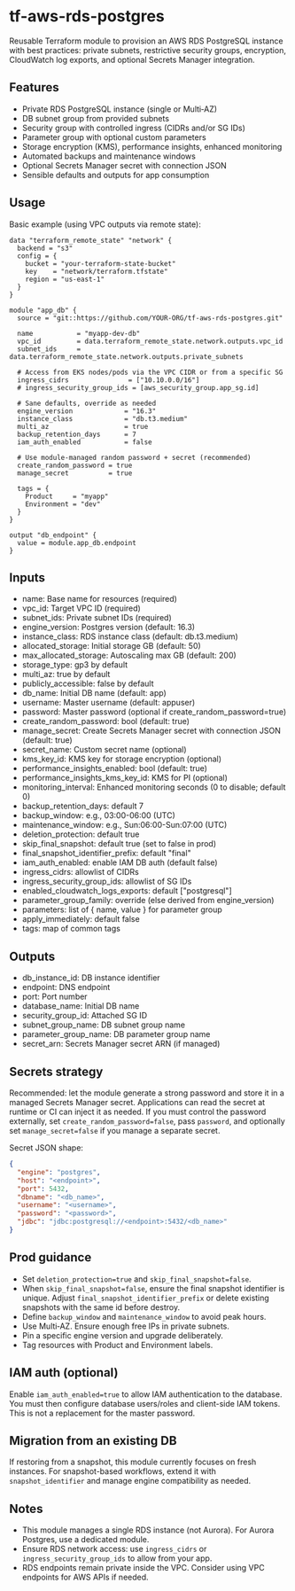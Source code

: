 # tf-aws-rds-postgres

Reusable Terraform module to provision an AWS RDS PostgreSQL instance with best practices: private subnets, restrictive security groups, encryption, CloudWatch log exports, and optional Secrets Manager integration.

## Features

- Private RDS PostgreSQL instance (single or Multi‑AZ)
- DB subnet group from provided subnets
- Security group with controlled ingress (CIDRs and/or SG IDs)
- Parameter group with optional custom parameters
- Storage encryption (KMS), performance insights, enhanced monitoring
- Automated backups and maintenance windows
- Optional Secrets Manager secret with connection JSON
- Sensible defaults and outputs for app consumption

## Usage

Basic example (using VPC outputs via remote state):

```hcl
data "terraform_remote_state" "network" {
  backend = "s3"
  config = {
    bucket = "your-terraform-state-bucket"
    key    = "network/terraform.tfstate"
    region = "us-east-1"
  }
}

module "app_db" {
  source = "git::https://github.com/YOUR-ORG/tf-aws-rds-postgres.git"

  name           = "myapp-dev-db"
  vpc_id         = data.terraform_remote_state.network.outputs.vpc_id
  subnet_ids     = data.terraform_remote_state.network.outputs.private_subnets

  # Access from EKS nodes/pods via the VPC CIDR or from a specific SG
  ingress_cidrs               = ["10.10.0.0/16"]
  # ingress_security_group_ids = [aws_security_group.app_sg.id]

  # Sane defaults, override as needed
  engine_version             = "16.3"
  instance_class             = "db.t3.medium"
  multi_az                   = true
  backup_retention_days      = 7
  iam_auth_enabled           = false

  # Use module-managed random password + secret (recommended)
  create_random_password = true
  manage_secret          = true

  tags = {
    Product     = "myapp"
    Environment = "dev"
  }
}

output "db_endpoint" {
  value = module.app_db.endpoint
}
```

## Inputs

- name: Base name for resources (required)
- vpc_id: Target VPC ID (required)
- subnet_ids: Private subnet IDs (required)
- engine_version: Postgres version (default: 16.3)
- instance_class: RDS instance class (default: db.t3.medium)
- allocated_storage: Initial storage GB (default: 50)
- max_allocated_storage: Autoscaling max GB (default: 200)
- storage_type: gp3 by default
- multi_az: true by default
- publicly_accessible: false by default
- db_name: Initial DB name (default: app)
- username: Master username (default: appuser)
- password: Master password (optional if create_random_password=true)
- create_random_password: bool (default: true)
- manage_secret: Create Secrets Manager secret with connection JSON (default: true)
- secret_name: Custom secret name (optional)
- kms_key_id: KMS key for storage encryption (optional)
- performance_insights_enabled: bool (default: true)
- performance_insights_kms_key_id: KMS for PI (optional)
- monitoring_interval: Enhanced monitoring seconds (0 to disable; default 0)
- backup_retention_days: default 7
- backup_window: e.g., 03:00-06:00 (UTC)
- maintenance_window: e.g., Sun:06:00-Sun:07:00 (UTC)
- deletion_protection: default true
- skip_final_snapshot: default true (set to false in prod)
- final_snapshot_identifier_prefix: default "final"
- iam_auth_enabled: enable IAM DB auth (default false)
- ingress_cidrs: allowlist of CIDRs
- ingress_security_group_ids: allowlist of SG IDs
- enabled_cloudwatch_logs_exports: default ["postgresql"]
- parameter_group_family: override (else derived from engine_version)
- parameters: list of { name, value } for parameter group
- apply_immediately: default false
- tags: map of common tags

## Outputs

- db_instance_id: DB instance identifier
- endpoint: DNS endpoint
- port: Port number
- database_name: Initial DB name
- security_group_id: Attached SG ID
- subnet_group_name: DB subnet group name
- parameter_group_name: DB parameter group name
- secret_arn: Secrets Manager secret ARN (if managed)

## Secrets strategy

Recommended: let the module generate a strong password and store it in a managed Secrets Manager secret. Applications can read the secret at runtime or CI can inject it as needed. If you must control the password externally, set `create_random_password=false`, pass `password`, and optionally set `manage_secret=false` if you manage a separate secret.

Secret JSON shape:

```json
{
  "engine": "postgres",
  "host": "<endpoint>",
  "port": 5432,
  "dbname": "<db_name>",
  "username": "<username>",
  "password": "<password>",
  "jdbc": "jdbc:postgresql://<endpoint>:5432/<db_name>"
}
```

## Prod guidance

- Set `deletion_protection=true` and `skip_final_snapshot=false`.
- When `skip_final_snapshot=false`, ensure the final snapshot identifier is unique. Adjust `final_snapshot_identifier_prefix` or delete existing snapshots with the same id before destroy.
- Define `backup_window` and `maintenance_window` to avoid peak hours.
- Use Multi‑AZ. Ensure enough free IPs in private subnets.
- Pin a specific engine version and upgrade deliberately.
- Tag resources with Product and Environment labels.

## IAM auth (optional)

Enable `iam_auth_enabled=true` to allow IAM authentication to the database. You must then configure database users/roles and client-side IAM tokens. This is not a replacement for the master password.

## Migration from an existing DB

If restoring from a snapshot, this module currently focuses on fresh instances. For snapshot-based workflows, extend it with `snapshot_identifier` and manage engine compatibility as needed.

## Notes

- This module manages a single RDS instance (not Aurora). For Aurora Postgres, use a dedicated module.
- Ensure RDS network access: use `ingress_cidrs` or `ingress_security_group_ids` to allow from your app.
- RDS endpoints remain private inside the VPC. Consider using VPC endpoints for AWS APIs if needed.
